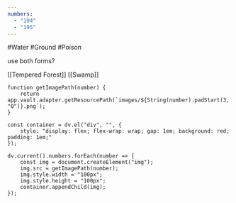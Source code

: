 ```yaml
---
numbers:
  - "194"
  - "195"
---
```

#Water #Ground #Poison 

use both forms?

[[Tempered Forest]] [[Swamp]]

```dataviewjs
function getImagePath(number) {
    return app.vault.adapter.getResourcePath(`images/${String(number).padStart(3, "0")}.png`);
}

const container = dv.el("div", "", {
    style: "display: flex; flex-wrap: wrap; gap: 1em; background: red; padding: 1em;"
});

dv.current().numbers.forEach(number => {
    const img = document.createElement("img");
    img.src = getImagePath(number);
    img.style.width = "100px";
    img.style.height = "100px";
    container.appendChild(img);
});
```